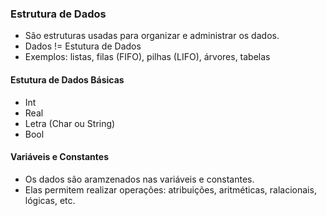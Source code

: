 ### Estrutura de Dados

- São estruturas usadas para organizar e administrar os dados.
- Dados != Estutura de Dados
- Exemplos: listas, filas (FIFO), pilhas (LIFO), árvores, tabelas

#### Estutura de Dados Básicas

- Int
- Real
- Letra (Char ou String)
- Bool

#### Variáveis e Constantes

- Os dados são aramzenados nas variáveis e constantes.
- Elas permitem realizar operações: atribuições, aritméticas, ralacionais, lógicas, etc.
